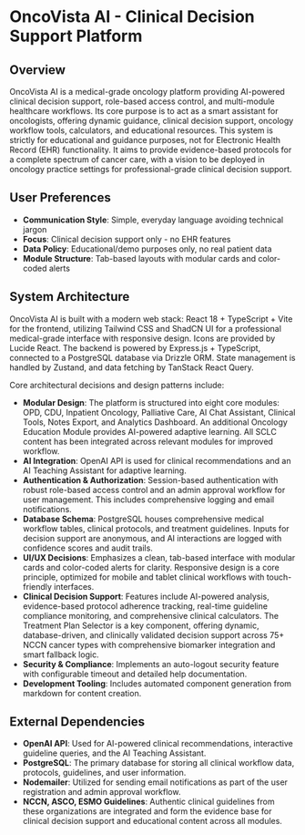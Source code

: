 # OncoVista AI - Clinical Decision Support Platform

## Overview
OncoVista AI is a medical-grade oncology platform providing AI-powered clinical decision support, role-based access control, and multi-module healthcare workflows. Its core purpose is to act as a smart assistant for oncologists, offering dynamic guidance, clinical decision support, oncology workflow tools, calculators, and educational resources. This system is strictly for educational and guidance purposes, not for Electronic Health Record (EHR) functionality. It aims to provide evidence-based protocols for a complete spectrum of cancer care, with a vision to be deployed in oncology practice settings for professional-grade clinical decision support.

## User Preferences
- **Communication Style**: Simple, everyday language avoiding technical jargon
- **Focus**: Clinical decision support only - no EHR features
- **Data Policy**: Educational/demo purposes only, no real patient data
- **Module Structure**: Tab-based layouts with modular cards and color-coded alerts

## System Architecture
OncoVista AI is built with a modern web stack: React 18 + TypeScript + Vite for the frontend, utilizing Tailwind CSS and ShadCN UI for a professional medical-grade interface with responsive design. Icons are provided by Lucide React. The backend is powered by Express.js + TypeScript, connected to a PostgreSQL database via Drizzle ORM. State management is handled by Zustand, and data fetching by TanStack React Query.

Core architectural decisions and design patterns include:
- **Modular Design**: The platform is structured into eight core modules: OPD, CDU, Inpatient Oncology, Palliative Care, AI Chat Assistant, Clinical Tools, Notes Export, and Analytics Dashboard. An additional Oncology Education Module provides AI-powered adaptive learning. All SCLC content has been integrated across relevant modules for improved workflow.
- **AI Integration**: OpenAI API is used for clinical recommendations and an AI Teaching Assistant for adaptive learning.
- **Authentication & Authorization**: Session-based authentication with robust role-based access control and an admin approval workflow for user management. This includes comprehensive logging and email notifications.
- **Database Schema**: PostgreSQL houses comprehensive medical workflow tables, clinical protocols, and treatment guidelines. Inputs for decision support are anonymous, and AI interactions are logged with confidence scores and audit trails.
- **UI/UX Decisions**: Emphasizes a clean, tab-based interface with modular cards and color-coded alerts for clarity. Responsive design is a core principle, optimized for mobile and tablet clinical workflows with touch-friendly interfaces.
- **Clinical Decision Support**: Features include AI-powered analysis, evidence-based protocol adherence tracking, real-time guideline compliance monitoring, and comprehensive clinical calculators. The Treatment Plan Selector is a key component, offering dynamic, database-driven, and clinically validated decision support across 75+ NCCN cancer types with comprehensive biomarker integration and smart fallback logic.
- **Security & Compliance**: Implements an auto-logout security feature with configurable timeout and detailed help documentation.
- **Development Tooling**: Includes automated component generation from markdown for content creation.

## External Dependencies
- **OpenAI API**: Used for AI-powered clinical recommendations, interactive guideline queries, and the AI Teaching Assistant.
- **PostgreSQL**: The primary database for storing all clinical workflow data, protocols, guidelines, and user information.
- **Nodemailer**: Utilized for sending email notifications as part of the user registration and admin approval workflow.
- **NCCN, ASCO, ESMO Guidelines**: Authentic clinical guidelines from these organizations are integrated and form the evidence base for clinical decision support and educational content across all modules.